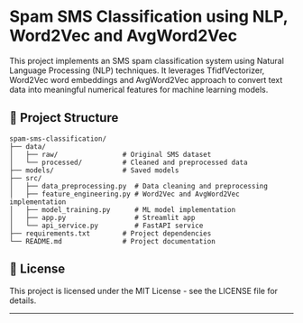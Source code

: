 # Spam SMS Classification using NLP, Word2Vec and AvgWord2Vec

This project implements an SMS spam classification system using Natural Language Processing (NLP) techniques. It leverages TfidfVectorizer, Word2Vec word embeddings and AvgWord2Vec approach to convert text data into meaningful numerical features for machine learning models.

## 📁 Project Structure

```
spam-sms-classification/
├── data/
│   ├── raw/                # Original SMS dataset
│   └── processed/          # Cleaned and preprocessed data
├── models/                 # Saved models
├── src/
│   ├── data_preprocessing.py  # Data cleaning and preprocessing
│   ├── feature_engineering.py # Word2Vec and AvgWord2Vec implementation
│   ├── model_training.py      # ML model implementation
│   ├── app.py                 # Streamlit app
│   └── api_service.py         # FastAPI service
├── requirements.txt        # Project dependencies
└── README.md               # Project documentation
```

## 📄 License

This project is licensed under the MIT License - see the LICENSE file for details.

---

